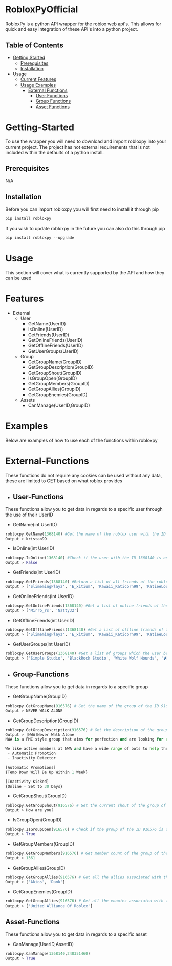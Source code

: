 # RobloxPyOfficial
 RobloxPy is a python API wrapper for the roblox web api's. This allows for quick and easy integration of these API's into a python project.
 
 ## Table of Contents


* [Getting Started](#Getting-Started)
  * [Prerequisites](#Prerequisites)
  * [Installation](#Installation)
* [Usage](#Usage)
  * [Current Features](#Features)
  * [Usage Examples](#Examples)
    * [External Functions](#External-Functions)
        * [User Functions](#User-Functions)
        * [Group Functions](#Group-Functions)
        * [Asset Functions](#Asset-Functions)


# Getting-Started
To use the wrapper you will need to download and import robloxpy into your current project. The project has not external requirements that is not included within the defaults of a python install.

## Prerequisites
N/A

## Installation
Before you can import robloxpy you will first need to install it through pip
```python
pip install robloxpy
```

If you wish to update robloxpy in the future you can also do this through pip
```python
pip install robloxpy --upgrade
```

# Usage
This section will cover what is currently supported by the API and how they can be used

# Features
* External
    * User
        * GetName(UserID)
        * IsOnline(UserID)
        * GetFriends(UserID)
        * GetOnlineFriends(UserID)
        * GetOfflineFriends(UserID)
        * GetUserGroups(UserID)
    * Group
        * GetGroupName(GroupID)
        * GetGroupDescription(GroupID)
        * GetGroupShout(GroupID)
        * IsGroupOpen(GroupID)
        * GetGroupMembers(GroupID)
        * GetGroupAllies(GroupID)
        * GetGroupEnemies(GroupID)
    * Assets
        * CanManage(UserID,GroupID)

# Examples
Below are examples of how to use each of the functions within robloxpy
# External-Functions
These functions do not require any cookies can be used without any data, these are limited to GET based on what roblox provides
* ## User-Functions
These functions allow you to get data in regards to a specific user through the use of their UserID
* GetName(int UserID)
```python
robloxpy.GetName(1368140) #Get the name of the roblox user with the ID of 1368140
Output > kristan99
```

* IsOnline(int UserID)
```python
robloxpy.IsOnline(1368140) #Check if the user with the ID 1368140 is online
Output > False
```

* GetFriends(int UserID)
```python
robloxpy.GetFriends(1368140) #Return a list of all friends of the roblox user with the ID 1368140
Output > ['SlimemingPlayz', 'E_xitium', 'Kawaii_Katicorn99', 'KatieeLouisee99', 'Yung_nignogpaddywog', 'BigDDave', 'Nosowl', 'Mirro_rs', 'Gareth1990', 'Voxxes', 'matantheman', 'ItzDishan', 'Xulfite', 'CinnabonNinja', 'hotrod56478', 'roxo_pl', 'VIPOrder', 'GlowwLikeThat', 'BritishP0litics', 'Nicolas9970', 'YunPlant', 'sirjoshh', 'iMistifye', 'Scorp1x', 'Fribbzdaman', 'xMcKenziee', 'AjinKovac', 'Angels_Develop', 'RonerRehnskiold', 'Natty32', 'agnen', 'yusufrad22', 'RocketValkyrie', 'methanshacked', 'GingyWyven', 'KingsmanSS', 'glitch19']
```
* GetOnlineFriends(int UserID)
```python
robloxpy.GetOnlineFriends(1368140) #Get a list of online friends of the roblox user with the ID 1368140
Output > ['Mirro_rs', 'Natty32']
```

* GetOfflineFriends(int UserID) 
```python
robloxpy.GetOfflineFriends(1368140) #Get a list of offline friends of the roblox user with the ID 1368140
Output > ['SlimemingPlayz', 'E_xitium', 'Kawaii_Katicorn99', 'KatieeLouisee99', 'Yung_nignogpaddywog', 'BigDDave', 'Nosowl', 'Gareth1990', 'Voxxes', 'matantheman', 'ItzDishan', 'Xulfite', 'CinnabonNinja', 'hotrod56478', 'roxo_pl', 'VIPOrder', 'GlowwLikeThat', 'BritishP0litics', 'Nicolas9970', 'YunPlant', 'sirjoshh', 'iMistifye', 'Scorp1x', 'Fribbzdaman', 'xMcKenziee', 'AjinKovac', 'Angels_Develop', 'RonerRehnskiold', 'agnen', 'yusufrad22', 'RocketValkyrie', 'methanshacked', 'GingyWyven', 'KingsmanSS', 'glitch19']
```

* GetUserGroups(int UserID) 
```python
robloxpy.GetUserGroups(1368140) #Get a list of groups which the user belongs too
Output > ['Simple Studio', 'BlackRock Studio', 'White Wolf Hounds', '🌶️Hot Pepper Clothes', 'Twisted Murdere r Official Group', 'StarCraft®', 'United Alliance Of Roblox', 'NEVER WALK ALONE']
```

* ## Group-Functions
These functions allow you to get data in regards to a specific group

* GetGroupName(GroupID)
```python
robloxpy.GetGroupName(916576) # Get the name of the group of the ID 916576
Output > NEVER WALK ALONE
```

* GetGroupDescription(GroupID)
```python
robloxpy.GetGroupDescription(916576) # Get the description of the group of the ID 916576
Output > [NWA]Never Walk Alone
NWA is a PMC style group that aims for perfection and are looking for all types of members to join to help us with our goal.

We like active members at NWA and have a wide range of bots to help the group function with things such as
 - Automatic Promotion
 - Inactivity Detector

[Automatic Promotions]
{Temp Down Will Be Up Within 1 Week}

[Inactivity Kicked]
{Online - Set to 30 Days}
```

* GetGroupShout(GroupID)
```python
robloxpy.GetGroupShout(916576) # Get the current shout of the group of the ID 916576
Output > How are you?
```

* IsGroupOpen(GroupID)
```python
robloxpy.IsGroupOpen(916576) # Check if the group of the ID 916576 is open to join
Output > True
```

* GetGroupMembers(GroupID)
```python
robloxpy.GetGroupMembers(916576) # Get member count of the group of the ID 916576
Output > 1361
```
* GetGroupAllies(GroupID)
```python
robloxpy.GetGroupAllies(916576) # Get all the allies associated with the group of the ID 916576
Output > ['Akios', 'Dank']
```

* GetGroupEnemies(GroupID)
```python
robloxpy.GetGroupAllies(916576) # Get all the enemies associated with the group of the ID 916576
Output > ['United Alliance Of Roblox']
```

## Asset-Functions
These functions allow you to get data in regards to a specific asset

* CanManage(UserID,AssetID)
```python
robloxpy.CanManage(1368140,240351460)
Output > True
```


